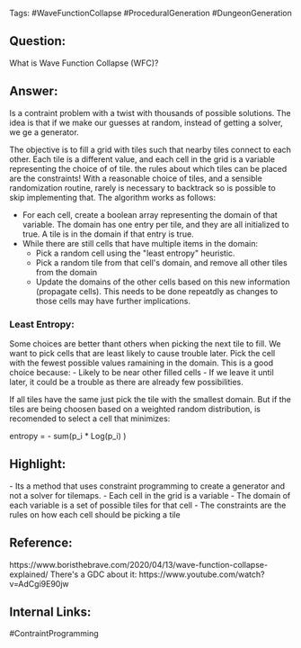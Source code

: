 Tags: #WaveFunctionCollapse #ProceduralGeneration #DungeonGeneration
<h2>Question: </h2>
What is Wave Function Collapse (WFC)?
<h2>Answer:</h2>
Is a contraint problem with a twist with thousands of possible solutions. The idea is that if we make our guesses at random, instead of getting a solver, we ge a generator.

The objective is to fill a grid with tiles such that nearby tiles connect to each other. Each tile is a different value, and each cell in the grid is a variable representing the choice of of tile. the rules about which tiles can be placed are the constraints! With a reasonable choice of tiles, and a sensible randomization routine, rarely is necessary to backtrack so is possible to skip implementing that. The algorithm works as follows:
- For each cell, create a boolean array representing the domain of that variable. The domain has one entry per tile, and they are all initialized to true. A tile is in the domain if that entry is true.
- While there are still cells that have multiple items in the domain:
	- Pick a random cell using the "least entropy" heuristic.
	- Pick a random tile from that cell's domain, and remove all other tiles from the domain
	- Update the domains of the other cells based on this new information (propagate cells). This needs to be done repeatdly as changes to those cells may have further implications.

<h3>Least Entropy:</h3>
Some choices are better thant others when picking the next tile to fill. We want to pick cells that are least likely to cause trouble later. Pick the cell with the fewest possible values ramaining in the domain. This is a good choice because:
	- Likely to be near other filled cells
	- If we leave it until later, it could be a trouble as there are already few possibilities.

If all tiles have the same just pick the tile with the smallest domain. But if the tiles are being choosen based on a weighted random distribution, is recomended to select a cell that minimizes:

entropy = - sum(p_i * Log(p_i) )
<h2>Highlight:</h2>
- Its a method that uses constraint programming to create a generator and not a solver for tilemaps.
	- Each cell in the grid is a variable
	- The domain of each variable is a set of possible tiles for that cell
	- The constraints are the rules on how each cell should be picking a tile
	
<h2>Reference: </h2>
https://www.boristhebrave.com/2020/04/13/wave-function-collapse-explained/
There's a GDC about it: https://www.youtube.com/watch?v=AdCgi9E90jw

<h2>Internal Links:</h2>
#ContraintProgramming